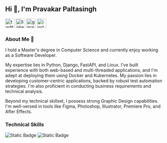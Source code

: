 <h2> Hi 👋, I'm Pravakar Paltasingh</h2>

<p align="left">
  <a href="https://twitter.com/_pravakar_"><img width="30" height="30" src="https://img.icons8.com/fluency/48/twitter.png" alt="twitter"/></a>
  <a href="https://www.linkedin.com/in/pravakar-paltasingh-0b5a661a5/"><img width="30" height="30" src="https://img.icons8.com/fluency/48/linkedin.png" alt="linkedin"/></a>
  <a href="mailto:paltasingh10@gmail.com"><img width="30" height="30" src="https://img.icons8.com/color/48/gmail-new.png" alt="gmail-new"/></a>
  <a href="https://www.instagram.com/pravakar.paltasingh/"><img width="30" height="30" src="https://img.icons8.com/fluency/48/instagram-new.png" alt="instagram-new"/></a>
</p>

</hr>

<h3>About Me 👨 </h3>
<p>
I hold a Master's degree in Computer Science and currently enjoy working as a Software Developer.

My expertise lies in Python, Django, FastAPI, and Linux. I've built experience with both web-based and multi-threaded applications, and I'm adept at deploying them using Docker and Kubernetes. My passion lies in developing customer-centric applications, backed by robust test automation strategies. I'm also proficient in conducting business requirements and technical analysis.

Beyond my technical skillset, I possess strong Graphic Design capabilities. I'm well-versed in tools like Figma, Photoshop, Illustrator, Premiere Pro, and After Effects. 
</p>

</hr>

<h3>Technical Skills</h3>
<p align="left">
  <img alt="Static Badge" src="https://img.shields.io/badge/python-black?style=for-the-badge&logo=python&logoColor=yellow">
  <img alt="Static Badge" src="https://img.shields.io/badge/FastAPI-grey?style=for-the-badge&logo=fastapi">
  
</p>
